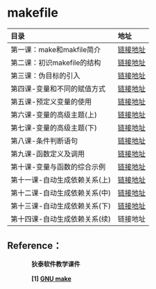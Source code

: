 # makefile
| 目录 | 地址 |
| :------------------------ | :----------------------------------------------------------- |
| 第一课：make和makfile简介 | [链接地址](https://github.com/T1mzhou/Makefile/blob/main/%E7%AC%AC%E4%B8%80%E8%AF%BE-make%E5%92%8Cmakfile%E7%AE%80%E4%BB%8B/1.%E7%AC%AC%E4%B8%80%E8%AF%BEmake%E5%92%8Cmakefile.md) |
| 第二课：初识makefile的结构                      |[链接地址](https://github.com/T1mzhou/Makefile/blob/main/%E7%AC%AC%E4%BA%8C%E8%AF%BE-%E5%88%9D%E5%A7%8Bmakefile%E7%9A%84%E7%BB%93%E6%9E%84/%E7%AC%AC%E4%BA%8C%E8%AF%BE-%E5%88%9D%E8%AF%86makefile%E7%9A%84%E7%BB%93%E6%9E%84.md)                                                              |
| 第三课：伪目标的引入                          |[链接地址](https://github.com/T1mzhou/Makefile/blob/main/%E7%AC%AC%E4%B8%89%E8%AF%BE-%E4%BC%AA%E7%9B%AE%E6%A0%87%E7%9A%84%E5%BC%95%E5%85%A5/%E7%AC%AC%E4%B8%89%E8%AF%BE-makefile%E4%BC%AA%E7%9B%AE%E6%A0%87.md)                            |
| 第四课-变量和不同的赋值方式                                                   |  [链接地址](https://github.com/T1mzhou/Makefile/blob/main/%E7%AC%AC%E5%9B%9B%E8%AF%BE-%E5%8F%98%E9%87%8F%E5%92%8C%E4%B8%8D%E5%90%8C%E7%9A%84%E8%B5%8B%E5%80%BC%E6%96%B9%E5%BC%8F/%E7%AC%AC4%E8%AF%BE-%E5%8F%98%E9%87%8F%E5%92%8C%E4%B8%8D%E5%90%8C%E7%9A%84%E8%B5%8B%E5%80%BC%E6%96%B9%E5%BC%8F.md)                                                            |
| 第五课-预定义变量的使用 | [链接地址](https://github.com/T1mzhou/Makefile/blob/main/%E7%AC%AC%E4%BA%94%E8%AF%BE-%E9%A2%84%E5%AE%9A%E4%B9%89%E5%8F%98%E9%87%8F%E7%9A%84%E4%BD%BF%E7%94%A8/%E7%AC%AC%E4%BA%94%E8%AF%BE-%E9%A2%84%E5%AE%9A%E4%B9%89%E5%8F%98%E9%87%8F%E7%9A%84%E4%BD%BF%E7%94%A8.md) |
| 第六课-变量的高级主题(上) | [链接地址](https://github.com/T1mzhou/Makefile/blob/main/%E7%AC%AC%E5%85%AD%E8%AF%BE-%E5%8F%98%E9%87%8F%E7%9A%84%E9%AB%98%E7%BA%A7%E4%B8%BB%E9%A2%98(%E4%B8%8A)/%E7%AC%AC%E5%85%AD%E8%AF%BE-%E5%8F%98%E9%87%8F%E7%9A%84%E9%AB%98%E7%BA%A7%E4%B8%BB%E9%A2%98(%E4%B8%8A).md) |
| 第七课-变量的高级主题(下) | [链接地址](https://github.com/T1mzhou/Makefile/tree/main/%E7%AC%AC%E4%B8%83%E8%AF%BE-%E5%8F%98%E9%87%8F%E7%9A%84%E9%AB%98%E7%BA%A7%E4%B8%BB%E9%A2%98(%E4%B8%8B)) |
| 第八课-条件判断语句 | [链接地址](https://github.com/T1mzhou/Makefile/tree/main/%E7%AC%AC%E5%85%AB%E8%AF%BE-%E6%9D%A1%E4%BB%B6%E5%88%A4%E6%96%AD%E8%AF%AD%E5%8F%A5) |
| 第九课-函数定义及调用 | [链接地址](https://github.com/T1mzhou/Makefile/tree/main/%E7%AC%AC%E4%B9%9D%E8%AF%BE-%E5%87%BD%E6%95%B0%E5%AE%9A%E4%B9%89%E5%8F%8A%E8%B0%83%E7%94%A8) |
| 第十课-变量与函数的综合示例 | [链接地址](https://github.com/T1mzhou/Makefile/tree/main/%E7%AC%AC%E5%8D%81%E8%AF%BE-%E5%8F%98%E9%87%8F%E4%B8%8E%E5%87%BD%E6%95%B0%E7%9A%84%E7%BB%BC%E5%90%88%E7%A4%BA%E4%BE%8B) |
| 第十一课-自动生成依赖关系(上) | [链接地址](https://github.com/T1mzhou/Makefile/tree/main/%E7%AC%AC%E5%8D%81%E4%B8%80%E8%AF%BE-%E8%87%AA%E5%8A%A8%E7%94%9F%E6%88%90%E4%BE%9D%E8%B5%96%E5%85%B3%E7%B3%BB(%E4%B8%8A)) |
| 第十二课-自动生成依赖关系(中) | [链接地址](https://github.com/T1mzhou/Makefile/blob/main/%E7%AC%AC%E5%8D%81%E4%BA%8C%E8%AF%BE-%E8%87%AA%E5%8A%A8%E7%94%9F%E6%88%90%E4%BE%9D%E8%B5%96%E5%85%B3%E7%B3%BB(%E4%B8%AD)/%E7%AC%AC%E5%8D%81%E4%BA%8C%E8%AF%BE-%E8%87%AA%E5%8A%A8%E7%94%9F%E6%88%90%E4%BE%9D%E8%B5%96%E5%85%B3%E7%B3%BB(%E4%B8%AD)%20.md) |
| 第十三课-自动生成依赖关系(下) | [链接地址](https://github.com/T1mzhou/Makefile/tree/main/%E7%AC%AC%E5%8D%81%E4%B8%89%E8%AF%BE-%E8%87%AA%E5%8A%A8%E7%94%9F%E6%88%90%E4%BE%9D%E8%B5%96%E5%85%B3%E7%B3%BB(%E4%B8%8B)) |
| 第十四课-自动生成依赖关系(续) | 链接地址 |

## Reference：

　　　　**狄泰软件教学课件**

　　　　**[1] [GNU make](https://www.gnu.org/software/make/manual/make.html#Overview)**
